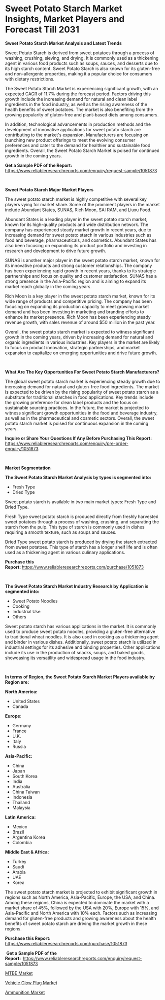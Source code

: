 <p><h1>Sweet Potato Starch Market Insights, Market Players and Forecast Till 2031</h1></p><p><strong>Sweet Potato Starch Market Analysis and Latest Trends</strong></p>
<p><p>Sweet Potato Starch is derived from sweet potatoes through a process of washing, crushing, sieving, and drying. It is commonly used as a thickening agent in various food products such as soups, sauces, and desserts due to its high starch content. Sweet Potato Starch is also known for its gluten-free and non-allergenic properties, making it a popular choice for consumers with dietary restrictions.</p><p>The Sweet Potato Starch Market is experiencing significant growth, with an expected CAGR of 11.7% during the forecast period. Factors driving this growth include the increasing demand for natural and clean label ingredients in the food industry, as well as the rising awareness of the health benefits of sweet potatoes. The market is also benefiting from the growing popularity of gluten-free and plant-based diets among consumers.</p><p>In addition, technological advancements in production methods and the development of innovative applications for sweet potato starch are contributing to the market's expansion. Manufacturers are focusing on launching new product offerings to meet the evolving consumer preferences and cater to the demand for healthier and sustainable food ingredients. Overall, the Sweet Potato Starch Market is poised for continued growth in the coming years.</p></p>
<p><strong>Get a Sample PDF of the Report:&nbsp;</strong> <a href="https://www.reliableresearchreports.com/enquiry/request-sample/1051873">https://www.reliableresearchreports.com/enquiry/request-sample/1051873</a></p>
<p>&nbsp;</p>
<p><strong>Sweet Potato Starch Major Market Players</strong></p>
<p><p>The sweet potato starch market is highly competitive with several key players vying for market share. Some of the prominent players in the market include Abundant States, SUNAS, Rich Moon, SAI RAM, and Liuxu Food. </p><p>Abundant States is a leading player in the sweet potato starch market, known for its high-quality products and wide distribution network. The company has experienced steady market growth in recent years, due to increasing demand for sweet potato starch in various industries such as food and beverage, pharmaceuticals, and cosmetics. Abundant States has also been focusing on expanding its product portfolio and investing in research and development to drive future growth.</p><p>SUNAS is another major player in the sweet potato starch market, known for its innovative products and strong customer relationships. The company has been experiencing rapid growth in recent years, thanks to its strategic partnerships and focus on quality and customer satisfaction. SUNAS has a strong presence in the Asia-Pacific region and is aiming to expand its market reach globally in the coming years.</p><p>Rich Moon is a key player in the sweet potato starch market, known for its wide range of products and competitive pricing. The company has been focusing on expanding its production capacity to meet growing market demand and has been investing in marketing and branding efforts to enhance its market presence. Rich Moon has been experiencing steady revenue growth, with sales revenue of around $50 million in the past year.</p><p>Overall, the sweet potato starch market is expected to witness significant growth in the coming years, driven by increasing demand for natural and organic ingredients in various industries. Key players in the market are likely to focus on product innovation, strategic partnerships, and market expansion to capitalize on emerging opportunities and drive future growth.</p></p>
<p>&nbsp;</p>
<p><strong>What Are The Key Opportunities For Sweet Potato Starch Manufacturers?</strong></p>
<p><p>The global sweet potato starch market is experiencing steady growth due to increasing demand for natural and gluten-free food ingredients. The market is expected to be driven by the rising popularity of sweet potato starch as a substitute for traditional starches in food applications. Key trends include the growing preference for clean label products and the focus on sustainable sourcing practices. In the future, the market is projected to witness significant growth opportunities in the food and beverage industry, as well as in the pharmaceutical and cosmetic sectors. Overall, the sweet potato starch market is poised for continuous expansion in the coming years.</p></p>
<p><strong>Inquire or Share Your Questions If Any Before Purchasing This Report:</strong> <a href="https://www.reliableresearchreports.com/enquiry/pre-order-enquiry/1051873">https://www.reliableresearchreports.com/enquiry/pre-order-enquiry/1051873</a></p>
<p>&nbsp;</p>
<p><strong>Market Segmentation</strong></p>
<p><strong>The Sweet Potato Starch Market Analysis by types is segmented into:</strong></p>
<p><ul><li>Fresh Type</li><li>Dried Type</li></ul></p>
<p><p>Sweet potato starch is available in two main market types: Fresh Type and Dried Type. </p><p>Fresh Type sweet potato starch is produced directly from freshly harvested sweet potatoes through a process of washing, crushing, and separating the starch from the pulp. This type of starch is commonly used in dishes requiring a smooth texture, such as soups and sauces.</p><p>Dried Type sweet potato starch is produced by drying the starch extracted from sweet potatoes. This type of starch has a longer shelf life and is often used as a thickening agent in various culinary applications.</p></p>
<p><strong>Purchase this Report:&nbsp;</strong><a href="https://www.reliableresearchreports.com/purchase/1051873">https://www.reliableresearchreports.com/purchase/1051873</a></p>
<p>&nbsp;</p>
<p><strong>The Sweet Potato Starch Market Industry Research by Application is segmented into:</strong></p>
<p><ul><li>Sweet Potato Noodles</li><li>Cooking</li><li>Industrial Use</li><li>Others</li></ul></p>
<p><p>Sweet potato starch has various applications in the market. It is commonly used to produce sweet potato noodles, providing a gluten-free alternative to traditional wheat noodles. It is also used in cooking as a thickening agent and binder in various dishes. Additionally, sweet potato starch is utilized in industrial settings for its adhesive and binding properties. Other applications include its use in the production of snacks, soups, and baked goods, showcasing its versatility and widespread usage in the food industry.</p></p>
<p>&nbsp;</p>
<p><strong>In terms of Region, the Sweet Potato Starch Market Players available by Region are:</strong></p>
<p>
    <p> <strong> North America: </strong>
        <ul>
            <li>United States</li>
            <li>Canada</li>
        </ul>
        </p> 
    <p> <strong> Europe: </strong>
        <ul>
            <li>Germany</li>
            <li>France</li>
            <li>U.K.</li>
            <li>Italy</li>
            <li>Russia</li>
        </ul>
        </p> 
    <p> <strong> Asia-Pacific: </strong>
        <ul>
            <li>China</li>
            <li>Japan</li>
            <li>South Korea</li>
            <li>India</li>
            <li>Australia</li>
            <li>China Taiwan</li>
            <li>Indonesia</li>
            <li>Thailand</li>
            <li>Malaysia</li>
        </ul>
        </p> 
    <p> <strong> Latin America: </strong>
        <ul>
            <li>Mexico</li>
            <li>Brazil</li>
            <li>Argentina Korea</li>
            <li>Colombia</li>
        </ul>
        </p> 
    <p> <strong> Middle East & Africa: </strong>
        <ul>
            <li>Turkey</li>
            <li>Saudi</li>
            <li>Arabia</li>
            <li>UAE</li>
            <li>Korea</li>
        </ul>
    </p>
    </p>
<p><p>The sweet potato starch market is projected to exhibit significant growth in regions such as North America, Asia-Pacific, Europe, the USA, and China. Among these regions, China is expected to dominate the market with a market share of 45%, followed by the USA with 20%, Europe with 15%, and Asia-Pacific and North America with 10% each. Factors such as increasing demand for gluten-free products and growing awareness about the health benefits of sweet potato starch are driving the market growth in these regions.</p></p>
<p><strong>Purchase this Report: </strong><a href="https://www.reliableresearchreports.com/purchase/1051873">https://www.reliableresearchreports.com/purchase/1051873</a></p>
<p>&nbsp;<strong>Get a Sample PDF of the Report:&nbsp;&nbsp;</strong><a href="https://www.reliableresearchreports.com/enquiry/request-sample/1051873">https://www.reliableresearchreports.com/enquiry/request-sample/1051873</a></p>
<p><strong></strong></p>
<p><p><a href="https://github.com/seekum/Market-Research-Report-List-1/blob/main/mtbe-market.md">MTBE Market</a></p><p><a href="https://view.publitas.com/reportprime-1/vehicle-glow-plug-market-challenges-opportunities-and-growth-drivers-and-major-market-players-forecasted-for-period-from-2023-2030/">Vehicle Glow Plug Market</a></p><p><a href="https://github.com/nancykennedykellievqfqt2/Market-Research-Report-List-1/blob/main/ammunition-market.md">Ammunition Market</a></p></p>